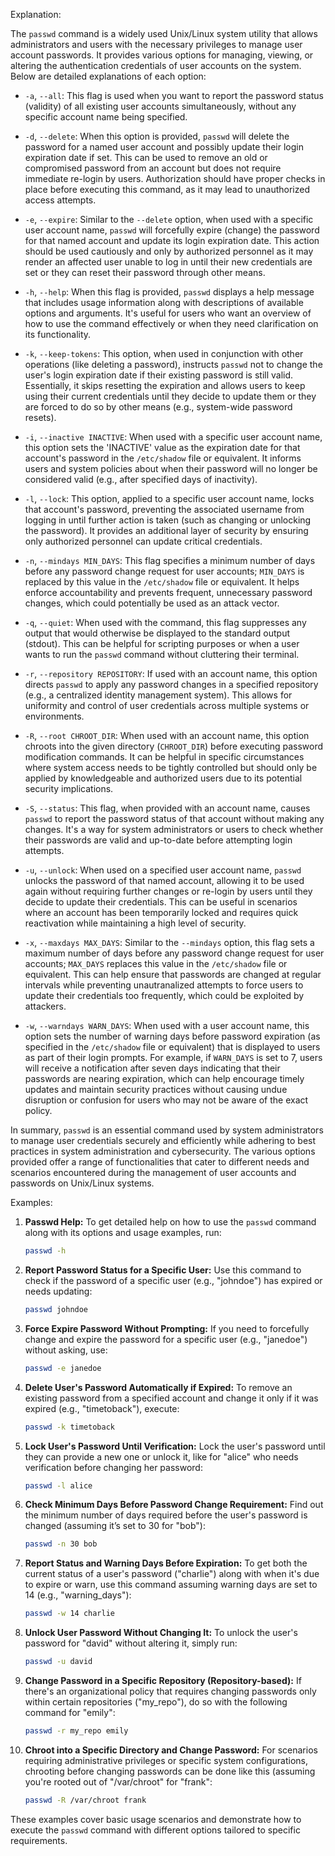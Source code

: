 Explanation:

The `passwd` command is a widely used Unix/Linux system utility that allows administrators and users with the necessary privileges to manage user account passwords. It provides various options for managing, viewing, or altering the authentication credentials of user accounts on the system. Below are detailed explanations of each option:

- `-a`, `--all`: This flag is used when you want to report the password status (validity) of all existing user accounts simultaneously, without any specific account name being specified.

- `-d`, `--delete`: When this option is provided, `passwd` will delete the password for a named user account and possibly update their login expiration date if set. This can be used to remove an old or compromised password from an account but does not require immediate re-login by users.
 Authorization should have proper checks in place before executing this command, as it may lead to unauthorized access attempts.

- `-e`, `--expire`: Similar to the `--delete` option, when used with a specific user account name, `passwd` will forcefully expire (change) the password for that named account and update its login expiration date. This action should be used cautiously and only by authorized personnel as it may render an affected user unable to log in until their new credentials are set or they can reset their password through other means.

- `-h`, `--help`: When this flag is provided, `passwd` displays a help message that includes usage information along with descriptions of available options and arguments. It's useful for users who want an overview of how to use the command effectively or when they need clarification on its functionality.

- `-k`, `--keep-tokens`: This option, when used in conjunction with other operations (like deleting a password), instructs `passwd` not to change the user's login expiration date if their existing password is still valid. Essentially, it skips resetting the expiration and allows users to keep using their current credentials until they decide to update them or they are forced to do so by other means (e.g., system-wide password resets).

- `-i`, `--inactive INACTIVE`: When used with a specific user account name, this option sets the 'INACTIVE' value as the expiration date for that account's password in the `/etc/shadow` file or equivalent. It informs users and system policies about when their password will no longer be considered valid (e.g., after specified days of inactivity).

- `-l`, `--lock`: This option, applied to a specific user account name, locks that account's password, preventing the associated username from logging in until further action is taken (such as changing or unlocking the password). It provides an additional layer of security by ensuring only authorized personnel can update critical credentials.

- `-n`, `--mindays MIN_DAYS`: This flag specifies a minimum number of days before any password change request for user accounts; `MIN_DAYS` is replaced by this value in the `/etc/shadow` file or equivalent. It helps enforce accountability and prevents frequent, unnecessary password changes, which could potentially be used as an attack vector.

- `-q`, `--quiet`: When used with the command, this flag suppresses any output that would otherwise be displayed to the standard output (stdout). This can be helpful for scripting purposes or when a user wants to run the `passwd` command without cluttering their terminal.

- `-r`, `--repository REPOSITORY`: If used with an account name, this option directs `passwd` to apply any password changes in a specified repository (e.g., a centralized identity management system). This allows for uniformity and control of user credentials across multiple systems or environments.

- `-R`, `--root CHROOT_DIR`: When used with an account name, this option chroots into the given directory (`CHROOT_DIR`) before executing password modification commands. It can be helpful in specific circumstances where system access needs to be tightly controlled but should only be applied by knowledgeable and authorized users due to its potential security implications.

- `-S`, `--status`: This flag, when provided with an account name, causes `passwd` to report the password status of that account without making any changes. It's a way for system administrators or users to check whether their passwords are valid and up-to-date before attempting login attempts.

- `-u`, `--unlock`: When used on a specified user account name, `passwd` unlocks the password of that named account, allowing it to be used again without requiring further changes or re-login by users until they decide to update their credentials. This can be useful in scenarios where an account has been temporarily locked and requires quick reactivation while maintaining a high level of security.

- `-x`, `--maxdays MAX_DAYS`: Similar to the `--mindays` option, this flag sets a maximum number of days before any password change request for user accounts; `MAX_DAYS` replaces this value in the `/etc/shadow` file or equivalent. This can help ensure that passwords are changed at regular intervals while preventing unautranalized attempts to force users to update their credentials too frequently, which could be exploited by attackers.

- `-w`, `--warndays WARN_DAYS`: When used with a user account name, this option sets the number of warning days before password expiration (as specified in the `/etc/shadow` file or equivalent) that is displayed to users as part of their login prompts. For example, if `WARN_DAYS` is set to 7, users will receive a notification after seven days indicating that their passwords are nearing expiration, which can help encourage timely updates and maintain security practices without causing undue disruption or confusion for users who may not be aware of the exact policy.

In summary, `passwd` is an essential command used by system administrators to manage user credentials securely and efficiently while adhering to best practices in system administration and cybersecurity. The various options provided offer a range of functionalities that cater to different needs and scenarios encountered during the management of user accounts and passwords on Unix/Linux systems.

Examples:

1. **Passwd Help:** To get detailed help on how to use the `passwd` command along with its options and usage examples, run:
   ```bash
   passwd -h
   ```

2. **Report Password Status for a Specific User:** Use this command to check if the password of a specific user (e.g., "johndoe") has expired or needs updating:
   ```bash
   passwd johndoe
   ```

3. **Force Expire Password Without Prompting:** If you need to forcefully change and expire the password for a specific user (e.g., "janedoe") without asking, use:
   ```bash
   passwd -e janedoe
   ```

4. **Delete User's Password Automatically if Expired:** To remove an existing password from a specified account and change it only if it was expired (e.g., "timetoback"), execute:
   ```bash
   passwd -k timetoback
   ```

5. **Lock User's Password Until Verification:** Lock the user's password until they can provide a new one or unlock it, like for "alice" who needs verification before changing her password:
   ```bash
   passwd -l alice
   ```

6. **Check Minimum Days Before Password Change Requirement:** Find out the minimum number of days required before the user's password is changed (assuming it’s set to 30 for "bob"):
   ```bash
   passwd -n 30 bob
   ```

7. **Report Status and Warning Days Before Expiration:** To get both the current status of a user's password ("charlie") along with when it's due to expire or warn, use this command assuming warning days are set to 14 (e.g., "warning_days"):
   ```bash
   passwd -w 14 charlie
   ```

8. **Unlock User Password Without Changing It:** To unlock the user's password for "david" without altering it, simply run:
   ```bash
   passwd -u david
   ```

9. **Change Password in a Specific Repository (Repository-based):** If there's an organizational policy that requires changing passwords only within certain repositories ("my_repo"), do so with the following command for "emily":
   ```bash
   passwd -r my_repo emily
   ```

10. **Chroot into a Specific Directory and Change Password:** For scenarios requiring administrative privileges or specific system configurations, chrooting before changing passwords can be done like this (assuming you're rooted out of "/var/chroot" for "frank":
    ```bash
    passwd -R /var/chroot frank
    ```

These examples cover basic usage scenarios and demonstrate how to execute the `passwd` command with different options tailored to specific requirements.